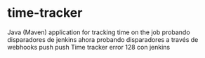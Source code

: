 # time-tracker
Java (Maven) application for tracking time on the job
probando disparadores de jenkins
ahora probando disparadores a través de webhooks
push
push
Time tracker
error 128 con jenkins
